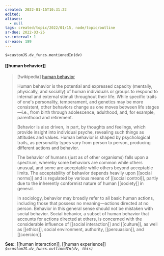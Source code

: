 ```yaml
---
created: 2022-01-15T10:31:22 
edited: 
aliases:
  - null
tags: created/topic/2022/01/15, node/topic/outline
sr-due: 2022-03-25
sr-interval: 1
sr-ease: 189
---
```

`$=customJS.dv_funcs.mentionedIn(dv)`

#### <s class="topic-title">[[human behavior]]</s>

> [!wikipedia] [human behavior](https://en.wikipedia.org/wiki/Human%20behavior)
> 
> Human behavior is the potential and expressed capacity (mentally, physically, and socially) of human individuals or groups to respond to internal and external stimuli throughout their life. While specific traits of one's personality, temperament, and genetics may be more consistent, other behaviors change as one moves between life stages—i.e., from birth through adolescence, adulthood, and, for example, parenthood and retirement.
> 
> Behavior is also driven, in part, by thoughts and feelings, which provide insight into individual psyche, revealing such things as attitudes and values. Human behavior is shaped by psychological traits, as personality types vary from person to person, producing different actions and behavior. 
> 
> The behavior of humans (just as of other organisms) falls upon a spectrum, whereby some behaviors are common while others unusual, and some are acceptable while others beyond acceptable limits. The acceptability of behavior depends heavily upon [[social norms]] and is regulated by various means of [[social control]], partly due to the inherently conformist nature of human [[society]] in general. 
> 
> In sociology, behavior may broadly refer to all basic human actions, including those that possess no meaning—actions directed at no person. Behavior in this general sense should not be mistaken with social behavior. Social behavior, a subset of human behavior that accounts for actions directed at others, is concerned with the considerable influence of [[social interaction]] and [[culture]], as well as [[ethics]], social environment, authority, [[persuasion]], and [[coercion]].
>


**See**:: [[human interaction]], [[human experience]]
*`$=customJS.dv_funcs.outlinedIn(dv, this)`*

